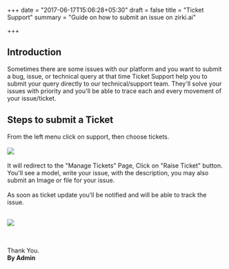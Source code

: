 +++
date = "2017-06-17T15:06:28+05:30"
draft = false
title = "Ticket Support"
summary = "Guide on how to submit an issue on zirki.ai"

+++

<section markdown=1 id="intro-section" class="doc-section">

<h2>Introduction</h2>

Sometimes there are some issues with our platform and you want to submit a bug, issue, or technical query at that time Ticket Support help you to submit your query directly to our technical/support team. They'll solve your issues with priority and you'll be able to trace each and every movement of your issue/ticket. 

</section>

<section markdown=1 id="broadcast-section" class="doc-section">

<h2>Steps to submit a Ticket</h2>

From the left menu click on support, then choose tickets.
<br /><br />
<img src="https://zirkidocs.gitlab.io/assets/images/Support Ticket/Create a Ticket.gif" class="post-image" />
<br /><br />
It will redirect to the "Manage Tickets" Page, Click on "Raise Ticket" button. You'll see a model, write your issue, with the description, you may also submit an Image or file for your issue.
<br /><br />
As soon as ticket update you'll be notified and will be able to track the issue.

<br />
<img src="https://zirkidocs.gitlab.io/assets/images/Support Ticket/update ticket by user.gif" class="post-image" />


<br /><br />
Thank You.<br />
<b>By Admin</b>


</section>
